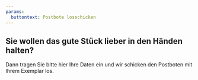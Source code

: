 ```yaml
---
params:
  buttontext: Postbote losschicken
---
```


## Sie wollen das gute Stück lieber in den Händen halten?

Dann tragen Sie bitte hier Ihre Daten ein und wir schicken den Postboten mit Ihrem Exemplar los.
